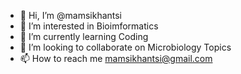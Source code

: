 - 👋 Hi, I’m @mamsikhantsi
- 👀 I’m interested in Bioimformatics
- 🌱 I’m currently learning Coding
- 💞️ I’m looking to collaborate on Microbiology Topics
- 📫 How to reach me mamsikhantsi@gmail.com

<!---
mamsikhantsi/mamsikhantsi is a ✨ special ✨ repository because its `README.md` (this file) appears on your GitHub profile.
You can click the Preview link to take a look at your changes.
--->
